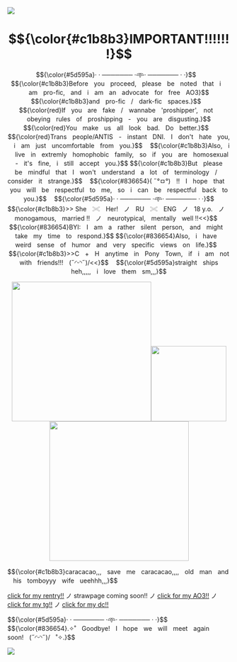 

![](https://i.postimg.cc/YC4gtmk9/z66qxu555555234243333333-flipped-1-flipped.png)

# $${\color{#c1b8b3}IMPORTANT!!!!!!!}$$
<div style="text-align: center;">
<p>$${\color{#5d595a}· · ─────── ·𖥸· ─────── · ·}$$ㅤ
$${\color{#c1b8b3}Beforeㅤyouㅤproceed,ㅤpleaseㅤbeㅤnotedㅤthatㅤiㅤamㅤpro-fic,ㅤandㅤiㅤamㅤanㅤadvocateㅤforㅤfreeㅤAO3}$$
$${\color{#c1b8b3}andㅤpro-ficㅤ/ㅤdark-ficㅤspaces.}$$ㅤ
$${\color{red}Ifㅤyouㅤareㅤfakeㅤ/ㅤwannabeㅤ'proshipper',ㅤnotㅤobeyingㅤrulesㅤofㅤproshippingㅤ-ㅤyouㅤareㅤdisgusting.}$$
$${\color{red}Youㅤmakeㅤusㅤallㅤlookㅤbad.ㅤDoㅤbetter.}$$ㅤ
$${\color{red}Transㅤpeople/ANTISㅤ-ㅤinstantㅤDNI.ㅤIㅤdon'tㅤhateㅤyou,ㅤiㅤamㅤjustㅤuncomfortableㅤfromㅤyou.}$$ㅤ
$${\color{#c1b8b3}Also,ㅤiㅤliveㅤinㅤextremlyㅤhomophobicㅤfamily,ㅤsoㅤifㅤyouㅤareㅤhomosexualㅤ-ㅤit'sㅤfine,ㅤiㅤstillㅤacceptㅤyou.}$$
$${\color{#c1b8b3}ButㅤpleaseㅤbeㅤmindfulㅤthatㅤIㅤwon'tㅤunderstandㅤaㅤlotㅤofㅤterminologyㅤ/ㅤconsiderㅤitㅤstrange.}$$ㅤ
$${\color{#836654}( ˶°ㅁ°)ㅤ!!ㅤIㅤhopeㅤthatㅤyouㅤwillㅤbeㅤrespectfulㅤtoㅤme,ㅤsoㅤiㅤcanㅤbeㅤrespectfulㅤbackㅤtoㅤyou.}$$ㅤ
$${\color{#5d595a}· · ─────── ·𖥸· ─────── · ·}$$ㅤ
$${\color{#c1b8b3}>> Sheㅤ𓏵ㅤHer!ㅤノㅤRUㅤ𓏵ㅤENGㅤノㅤ18 y.o.ㅤノㅤmonogamous,ㅤmarried !!ㅤノㅤneurotypical,ㅤmentallyㅤwell !!<<}$$ㅤ
$${\color{#836654}BYI:ㅤIㅤamㅤaㅤratherㅤsilentㅤperson,ㅤandㅤmightㅤtakeㅤmyㅤtimeㅤtoㅤrespond.}$$
$${\color{#836654}Also,ㅤiㅤhaveㅤweirdㅤsenseㅤofㅤhumorㅤandㅤveryㅤspecificㅤviewsㅤonㅤlife.}$$ㅤ
$${\color{#c1b8b3}>>Cㅤ+ㅤHㅤanytimeㅤinㅤPonyㅤTown,ㅤifㅤiㅤamㅤnotㅤwithㅤfriends!!!ㅤ(˶◜ᵕ◝˶)/<<}$$ㅤ
$${\color{#5d595a}straightㅤshipsㅤheh,,,,,ㅤiㅤloveㅤthemㅤsm,,,}$$</p>
<img src="https://i.postimg.cc/63DGJgS7/79808c40b65642c19485d29c85cab9d156345435865.png" width="315" height="315" /><img src="https://i.postimg.cc/TPsTfpdR/187aae3ada668601ca69c9424dca7eee4342123.png" width="170" height="170" /><img src="https://i.postimg.cc/Z5cdfM5F/79808c40b65642c19485d29c85cab9d123143.png" width="315" height="315" /> </div> 
<p>$${\color{#c1b8b3}caracacao,,,ㅤsaveㅤmeㅤcaracacao,,,,ㅤoldㅤmanㅤandㅤhisㅤtomboyyyㅤwifeㅤueehhh,,,}$$</p>

[click for my rentry!!](https://rentry.co/caracacaolover) ノ strawpage coming soon!! ノ [click for my AO3!!](https://archiveofourown.org/users/user8276801074) ノ [click for my tg!!](https://t.me/user8276801074) ノ [click for my dc!!](https://discordapp.com/users/868177292520734730)

<p>$${\color{#5d595a}· · ─────── ·𖥸· ─────── · ·}$$ㅤ
$${\color{#836654}.✧˚ㅤGoodbye!ㅤIㅤhopeㅤweㅤwillㅤmeetㅤagainㅤsoon!ㅤ(˶◜ᵕ◝˶)/ㅤ˚✧.}$$</p>

![](https://i.postimg.cc/qBb5nLKN/z66qxu555555234243333333-flipped.png)
